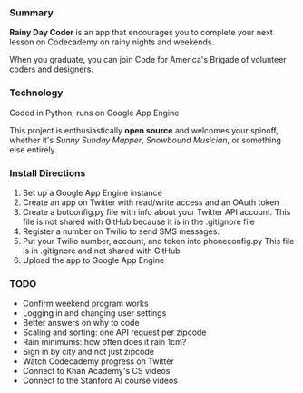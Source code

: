 <h3>Summary</h3>
<b>Rainy Day Coder</b> is an app that encourages you to complete your next lesson on Codecademy on rainy nights and weekends.

When you graduate, you can join Code for America's Brigade of volunteer coders and designers.

<h3>Technology</h3>
Coded in Python, runs on Google App Engine

This project is enthusiastically <strong>open source</strong> and welcomes your spinoff, whether it's <i>Sunny Sunday Mapper</i>, <i>Snowbound Musician</i>, or something else entirely.

<h3>Install Directions</h3>
<ol>
<li>Set up a Google App Engine instance</li>
<li>Create an app on Twitter with read/write access and an OAuth token</li>
<li>Create a botconfig.py file with info about your Twitter API account. This file is not shared with GitHub because it is in the .gitignore file</li>
<li>Register a number on Twilio to send SMS messages.</li>
<li>Put your Twilio number, account, and token into phoneconfig.py This file is in .gitignore and not shared with GitHub</li>
<li>Upload the app to Google App Engine</li>
</ol>

<h3>TODO</h3>
<ul>
<li>Confirm weekend program works</li>
<li>Logging in and changing user settings</li>
<li>Better answers on why to code</li>
<li>Scaling and sorting: one API request per zipcode</li>
<li>Rain minimums: how often does it rain 1cm?</li>
<li>Sign in by city and not just zipcode</li>
<li>Watch Codecademy progress on Twitter</li>
<li>Connect to Khan Academy's CS videos</li>
<li>Connect to the Stanford AI course videos</li>
</ul>
